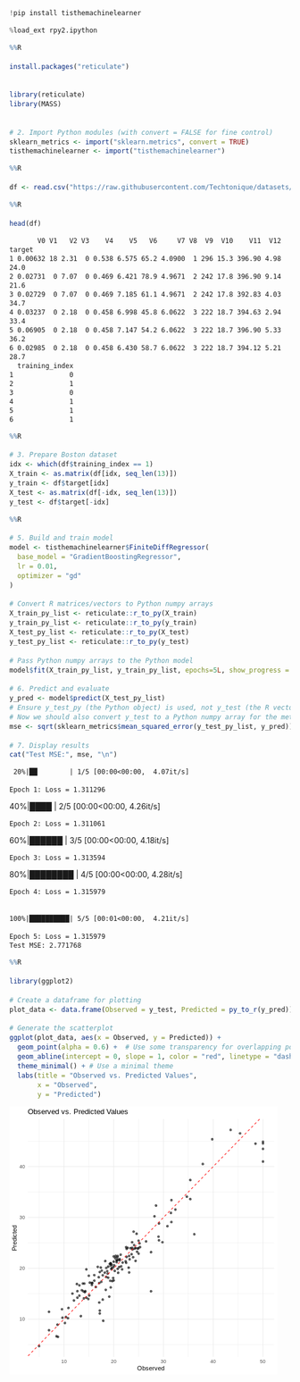```python
!pip install tisthemachinelearner
```


```python
%load_ext rpy2.ipython
```


```r
%%R

install.packages("reticulate")


library(reticulate)
library(MASS)


# 2. Import Python modules (with convert = FALSE for fine control)
sklearn_metrics <- import("sklearn.metrics", convert = TRUE)
tisthemachinelearner <- import("tisthemachinelearner")
```


```r
%%R

df <- read.csv("https://raw.githubusercontent.com/Techtonique/datasets/refs/heads/main/tabular/regression/boston_dataset2.csv")
```


```r
%%R

head(df)
```

           V0 V1   V2 V3    V4    V5   V6     V7 V8  V9  V10    V11  V12 target
    1 0.00632 18 2.31  0 0.538 6.575 65.2 4.0900  1 296 15.3 396.90 4.98   24.0
    2 0.02731  0 7.07  0 0.469 6.421 78.9 4.9671  2 242 17.8 396.90 9.14   21.6
    3 0.02729  0 7.07  0 0.469 7.185 61.1 4.9671  2 242 17.8 392.83 4.03   34.7
    4 0.03237  0 2.18  0 0.458 6.998 45.8 6.0622  3 222 18.7 394.63 2.94   33.4
    5 0.06905  0 2.18  0 0.458 7.147 54.2 6.0622  3 222 18.7 396.90 5.33   36.2
    6 0.02985  0 2.18  0 0.458 6.430 58.7 6.0622  3 222 18.7 394.12 5.21   28.7
      training_index
    1              0
    2              1
    3              0
    4              1
    5              1
    6              1



```r
%%R

# 3. Prepare Boston dataset
idx <- which(df$training_index == 1)
X_train <- as.matrix(df[idx, seq_len(13)])
y_train <- df$target[idx]
X_test <- as.matrix(df[-idx, seq_len(13)])
y_test <- df$target[-idx]

```


```r
%%R

# 5. Build and train model
model <- tisthemachinelearner$FiniteDiffRegressor(
  base_model = "GradientBoostingRegressor",
  lr = 0.01,
  optimizer = "gd"
)

# Convert R matrices/vectors to Python numpy arrays
X_train_py_list <- reticulate::r_to_py(X_train)
y_train_py_list <- reticulate::r_to_py(y_train)
X_test_py_list <- reticulate::r_to_py(X_test)
y_test_py_list <- reticulate::r_to_py(y_test)

# Pass Python numpy arrays to the Python model
model$fit(X_train_py_list, y_train_py_list, epochs=5L, show_progress = TRUE)

# 6. Predict and evaluate
y_pred <- model$predict(X_test_py_list)
# Ensure y_test_py (the Python object) is used, not y_test (the R vector)
# Now we should also convert y_test to a Python numpy array for the metric calculation
mse <- sqrt(sklearn_metrics$mean_squared_error(y_test_py_list, y_pred))

# 7. Display results
cat("Test MSE:", mse, "\n")
```

     20%|██        | 1/5 [00:00<00:00,  4.07it/s]

    Epoch 1: Loss = 1.311296


    
 40%|████      | 2/5 [00:00<00:00,  4.26it/s]

    Epoch 2: Loss = 1.311061


    
 60%|██████    | 3/5 [00:00<00:00,  4.18it/s]

    Epoch 3: Loss = 1.313594


    
 80%|████████  | 4/5 [00:00<00:00,  4.28it/s]

    Epoch 4: Loss = 1.315979


    100%|██████████| 5/5 [00:01<00:00,  4.21it/s]

    Epoch 5: Loss = 1.315979
    Test MSE: 2.771768 


    



```r
%%R

library(ggplot2)

# Create a dataframe for plotting
plot_data <- data.frame(Observed = y_test, Predicted = py_to_r(y_pred))

# Generate the scatterplot
ggplot(plot_data, aes(x = Observed, y = Predicted)) +
  geom_point(alpha = 0.6) +  # Use some transparency for overlapping points
  geom_abline(intercept = 0, slope = 1, color = "red", linetype = "dashed") + # Add y=x line
  theme_minimal() + # Use a minimal theme
  labs(title = "Observed vs. Predicted Values",
       x = "Observed",
       y = "Predicted")
```


    
![png](2025_06_24_r_version_backprop_qrnn_files/2025_06_24_r_version_backprop_qrnn_7_0.png)
    

